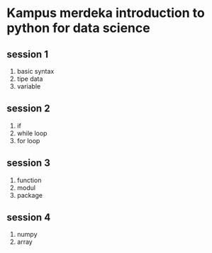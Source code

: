 # Kampus merdeka introduction to python for data science

## session 1
1. basic syntax
2. tipe data
3. variable

## session 2
1. if
2. while loop
3. for loop

## session 3
1. function
2. modul
3. package

## session 4
1. numpy
2. array